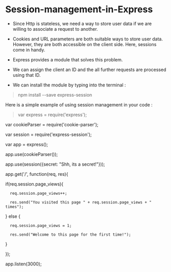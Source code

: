# Session-management-in-Express

  - Since Http is stateless, we need a way to store user data if we are
  willing to associate a request to another.

  - Cookies and URL parameters are both suitable ways to store user data. However,
  they are both accessible on the client side. Here, sessions come in handy.

  - Express provides a module that solves this problem.

  - We can assign the client an ID and the all further requests are processed
  using that ID.

  - We can install the module by typing into the terminal :
  

  > npm install --save express-session



  Here is a simple example of using session management in your code :

 >var express = require('express');
 
var cookieParser = require('cookie-parser');

var session = require('express-session');

var app = express();

app.use(cookieParser());

app.use(session({secret: "Shh, its a secret!"}));

app.get('/', function(req, res){

   if(req.session.page_views){
   
      req.session.page_views++;
      
      res.send("You visited this page " + req.session.page_views + " times");
      
   } else {
   
      req.session.page_views = 1;
      
      res.send("Welcome to this page for the first time!");
   }
   
});

app.listen(3000);
